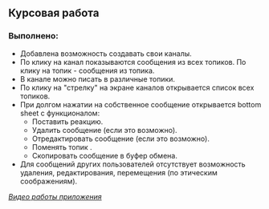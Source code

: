 ##  Курсовая работа

### Выполнено:
- Добавлена возможность создавать свои каналы.
- По клику на канал показываются сообщения из всех топиков. По клику на топик - сообщения из топика.
- В канале можно писать в различные топики.
- По клику на "стрелку" на экране каналов открывается список всех топиков. 
- При долгом нажатии на собственное сообщение открывается bottom sheet с функционалом:
  - Поставить реакцию.
  - Удалить сообщение (если это возможно).
  - Отредактировать сообщение (если это возможно).
  - Поменять топик .
  - Скопировать сообщение в буфер обмена.
- Для сообщений других пользователей отсутствует возможность удаления, редактирования, перемещения (по этическим соображениям).

[*Видео работы приложения*](https://gitlab.com/DaniilElmirov/tfs_spring_2024/-/blob/final_work/app/src/main/res/raw/final_work.webm?ref_type=heads)
